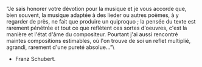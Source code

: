 “Je sais honorer votre dévotion pour la musique et je vous accorde que, bien souvent, la musique adaptée à des lieder ou autres poèmes, à y regarder de près, ne fait que produire un quiproquo ; la pensée du texte est rarement pénétrée et tout ce que reflètent ces sortes d'oeuvres, c'est la manière et l'état d'âme du compositeur. Pourtant j'ai aussi rencontré maintes compositions estimables, où l'on trouve de soi un reflet multiplié, agrandi, rarement d'une pureté absolue…”\\
- Franz Schubert.